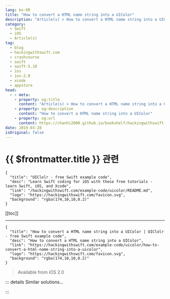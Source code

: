 ```yaml
---
lang: ko-KR
title: "How to convert a HTML name string into a UIColor"
description: "Article(s) > How to convert a HTML name string into a UIColor"
category:
  - Swift
  - iOS
  - Article(s)
tag: 
  - blog
  - hackingwithswift.com
  - crashcourse
  - swift
  - swift-5.10
  - ios
  - ios-2.0
  - xcode
  - appstore
head:
  - - meta:
    - property: og:title
      content: "Article(s) > How to convert a HTML name string into a UIColor"
    - property: og:description
      content: "How to convert a HTML name string into a UIColor"
    - property: og:url
      content: https://chanhi2000.github.io/bookshelf/hackingwithswift.com/example-code/uicolor/how-to-convert-a-html-name-string-into-a-uicolor.html
date: 2019-03-28
isOriginal: false
---
```


# {{ $frontmatter.title }} 관련

```component VPCard
{
  "title": "UIClolr - free Swift example code",
  "desc": "Learn Swift coding for iOS with these free tutorials - learn Swift, iOS, and Xcode",
  "link": "/hackingwithswift.com/example-code/uicolor/README.md",
  "logo": "https://hackingwithswift.com/favicon.svg",
  "background": "rgba(174,10,10,0.2)"
}
```

[[toc]]

---

```component VPCard
{
  "title": "How to convert a HTML name string into a UIColor | UIClolr - free Swift example code",
  "desc": "How to convert a HTML name string into a UIColor",
  "link": "https://hackingwithswift.com/example-code/uicolor/how-to-convert-a-html-name-string-into-a-uicolor",
  "logo": "https://hackingwithswift.com/favicon.svg",
  "background": "rgba(174,10,10,0.2)"
}
```

> Available from iOS 2.0

<!-- TODO: 작성 -->

<!-- 
HTML color names let you use familiar titles like "steel blue" and "mint cream" rather than hex values, but sadly these standardized names aren't available in iOS - or at least not by default. Fortunately, it's easy to add an extension to `UIColor` that maps these names to hexadecimal color values, then add another extension to convert hex colors to `UIColors`. Here's the code:

```swift
extension UIColor {
    public convenience init?(hexString: String) {
        let r, g, b, a: CGFloat

        if hexString.hasPrefix("#") {
            let start = hexString.index(hexString.startIndex, offsetBy: 1)
            let hexColor = hexString.substring(from: start)

            if hexColor.count == 8 {
                let scanner = Scanner(string: hexColor)
                var hexNumber: UInt64 = 0

                if scanner.scanHexInt64(&hexNumber) {
                    r = CGFloat((hexNumber & 0xff000000) >> 24) / 255
                    g = CGFloat((hexNumber & 0x00ff0000) >> 16) / 255
                    b = CGFloat((hexNumber & 0x0000ff00) >> 8) / 255
                    a = CGFloat(hexNumber & 0x000000ff) / 255

                    self.init(red: r, green: g, blue: b, alpha: a)
                    return
                }
            }
        }

        return nil
    }

    public convenience init?(name: String) {
        let allColors = [
            "aliceblue": "#F0F8FFFF",
            "antiquewhite": "#FAEBD7FF",
            "aqua": "#00FFFFFF",
            "aquamarine": "#7FFFD4FF",
            "azure": "#F0FFFFFF",
            "beige": "#F5F5DCFF",
            "bisque": "#FFE4C4FF",
            "black": "#000000FF",
            "blanchedalmond": "#FFEBCDFF",
            "blue": "#0000FFFF",
            "blueviolet": "#8A2BE2FF",
            "brown": "#A52A2AFF",
            "burlywood": "#DEB887FF",
            "cadetblue": "#5F9EA0FF",
            "chartreuse": "#7FFF00FF",
            "chocolate": "#D2691EFF",
            "coral": "#FF7F50FF",
            "cornflowerblue": "#6495EDFF",
            "cornsilk": "#FFF8DCFF",
            "crimson": "#DC143CFF",
            "cyan": "#00FFFFFF",
            "darkblue": "#00008BFF",
            "darkcyan": "#008B8BFF",
            "darkgoldenrod": "#B8860BFF",
            "darkgray": "#A9A9A9FF",
            "darkgrey": "#A9A9A9FF",
            "darkgreen": "#006400FF",
            "darkkhaki": "#BDB76BFF",
            "darkmagenta": "#8B008BFF",
            "darkolivegreen": "#556B2FFF",
            "darkorange": "#FF8C00FF",
            "darkorchid": "#9932CCFF",
            "darkred": "#8B0000FF",
            "darksalmon": "#E9967AFF",
            "darkseagreen": "#8FBC8FFF",
            "darkslateblue": "#483D8BFF",
            "darkslategray": "#2F4F4FFF",
            "darkslategrey": "#2F4F4FFF",
            "darkturquoise": "#00CED1FF",
            "darkviolet": "#9400D3FF",
            "deeppink": "#FF1493FF",
            "deepskyblue": "#00BFFFFF",
            "dimgray": "#696969FF",
            "dimgrey": "#696969FF",
            "dodgerblue": "#1E90FFFF",
            "firebrick": "#B22222FF",
            "floralwhite": "#FFFAF0FF",
            "forestgreen": "#228B22FF",
            "fuchsia": "#FF00FFFF",
            "gainsboro": "#DCDCDCFF",
            "ghostwhite": "#F8F8FFFF",
            "gold": "#FFD700FF",
            "goldenrod": "#DAA520FF",
            "gray": "#808080FF",
            "grey": "#808080FF",
            "green": "#008000FF",
            "greenyellow": "#ADFF2FFF",
            "honeydew": "#F0FFF0FF",
            "hotpink": "#FF69B4FF",
            "indianred": "#CD5C5CFF",
            "indigo": "#4B0082FF",
            "ivory": "#FFFFF0FF",
            "khaki": "#F0E68CFF",
            "lavender": "#E6E6FAFF",
            "lavenderblush": "#FFF0F5FF",
            "lawngreen": "#7CFC00FF",
            "lemonchiffon": "#FFFACDFF",
            "lightblue": "#ADD8E6FF",
            "lightcoral": "#F08080FF",
            "lightcyan": "#E0FFFFFF",
            "lightgoldenrodyellow": "#FAFAD2FF",
            "lightgray": "#D3D3D3FF",
            "lightgrey": "#D3D3D3FF",
            "lightgreen": "#90EE90FF",
            "lightpink": "#FFB6C1FF",
            "lightsalmon": "#FFA07AFF",
            "lightseagreen": "#20B2AAFF",
            "lightskyblue": "#87CEFAFF",
            "lightslategray": "#778899FF",
            "lightslategrey": "#778899FF",
            "lightsteelblue": "#B0C4DEFF",
            "lightyellow": "#FFFFE0FF",
            "lime": "#00FF00FF",
            "limegreen": "#32CD32FF",
            "linen": "#FAF0E6FF",
            "magenta": "#FF00FFFF",
            "maroon": "#800000FF",
            "mediumaquamarine": "#66CDAAFF",
            "mediumblue": "#0000CDFF",
            "mediumorchid": "#BA55D3FF",
            "mediumpurple": "#9370D8FF",
            "mediumseagreen": "#3CB371FF",
            "mediumslateblue": "#7B68EEFF",
            "mediumspringgreen": "#00FA9AFF",
            "mediumturquoise": "#48D1CCFF",
            "mediumvioletred": "#C71585FF",
            "midnightblue": "#191970FF",
            "mintcream": "#F5FFFAFF",
            "mistyrose": "#FFE4E1FF",
            "moccasin": "#FFE4B5FF",
            "navajowhite": "#FFDEADFF",
            "navy": "#000080FF",
            "oldlace": "#FDF5E6FF",
            "olive": "#808000FF",
            "olivedrab": "#6B8E23FF",
            "orange": "#FFA500FF",
            "orangered": "#FF4500FF",
            "orchid": "#DA70D6FF",
            "palegoldenrod": "#EEE8AAFF",
            "palegreen": "#98FB98FF",
            "paleturquoise": "#AFEEEEFF",
            "palevioletred": "#D87093FF",
            "papayawhip": "#FFEFD5FF",
            "peachpuff": "#FFDAB9FF",
            "peru": "#CD853FFF",
            "pink": "#FFC0CBFF",
            "plum": "#DDA0DDFF",
            "powderblue": "#B0E0E6FF",
            "purple": "#800080FF",
            "rebeccapurple": "#663399FF",
            "red": "#FF0000FF",
            "rosybrown": "#BC8F8FFF",
            "royalblue": "#4169E1FF",
            "saddlebrown": "#8B4513FF",
            "salmon": "#FA8072FF",
            "sandybrown": "#F4A460FF",
            "seagreen": "#2E8B57FF",
            "seashell": "#FFF5EEFF",
            "sienna": "#A0522DFF",
            "silver": "#C0C0C0FF",
            "skyblue": "#87CEEBFF",
            "slateblue": "#6A5ACDFF",
            "slategray": "#708090FF",
            "slategrey": "#708090FF",
            "snow": "#FFFAFAFF",
            "springgreen": "#00FF7FFF",
            "steelblue": "#4682B4FF",
            "tan": "#D2B48CFF",
            "teal": "#008080FF",
            "thistle": "#D8BFD8FF",
            "tomato": "#FF6347FF",
            "turquoise": "#40E0D0FF",
            "violet": "#EE82EEFF",
            "wheat": "#F5DEB3FF",
            "white": "#FFFFFFFF",
            "whitesmoke": "#F5F5F5FF",
            "yellow": "#FFFF00FF",
            "yellowgreen": "#9ACD32FF"
        ]

        let cleanedName = name.replacingOccurrences(of: " ", with: "").lowercased()

        if let hexString = allColors[cleanedName] {
            self.init(hexString: hexString)
        } else {
            return nil
        }
    }
}
```

With that done, here's how you create a color:

```swift
let steelBlue = UIColor(name: "steel blue")
```

-->

::: details Similar solutions…

<!--
/example-code/uikit/how-to-load-a-html-string-into-a-wkwebview-or-uiwebview-loadhtmlstring">How to load a HTML string into a WKWebView or UIWebView: loadHTMLString() 
/example-code/system/how-to-convert-html-to-an-nsattributedstring">How to convert HTML to an NSAttributedString 
/example-code/uicolor/how-to-convert-a-hex-color-to-a-uicolor">How to convert a hex color to a UIColor 
/example-code/uicolor/how-to-read-the-red-green-blue-and-alpha-color-components-from-a-uicolor">How to read the red, green, blue, and alpha color components from a UIColor 
/example-code/uicolor/how-to-use-an-image-for-your-background-color-with-uicolorpatternimage">How to use an image for your background color with UIColor(patternImage:)</a>
-->

:::

